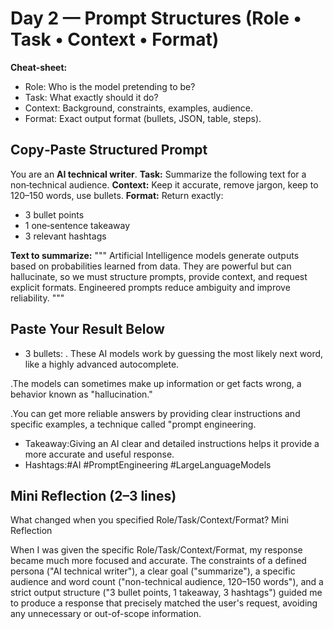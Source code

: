 # Day 2 — Prompt Structures (Role • Task • Context • Format)
**Cheat‑sheet:** 
- Role: Who is the model pretending to be?  
- Task: What exactly should it do?  
- Context: Background, constraints, examples, audience.  
- Format: Exact output format (bullets, JSON, table, steps).  

## Copy‑Paste Structured Prompt
You are an **AI technical writer**.
**Task:** Summarize the following text for a non‑technical audience.
**Context:** Keep it accurate, remove jargon, keep to 120–150 words, use bullets.
**Format:** Return exactly:
- 3 bullet points
- 1 one‑sentence takeaway
- 3 relevant hashtags

**Text to summarize:** 
"""
Artificial Intelligence models generate outputs based on probabilities learned from data.
They are powerful but can hallucinate, so we must structure prompts, provide context, and request explicit formats.
Engineered prompts reduce ambiguity and improve reliability.
"""

## Paste Your Result Below
- 3 bullets: . These AI models work by guessing the most likely next word, like a highly advanced autocomplete.

.The models can sometimes make up information or get facts wrong, a behavior known as "hallucination."

.You can get more reliable answers by providing clear instructions and specific examples, a technique called "prompt engineering.
- Takeaway:Giving an AI clear and detailed instructions helps it provide a more accurate and useful response.
- Hashtags:#AI #PromptEngineering #LargeLanguageModels

## Mini Reflection (2–3 lines)
What changed when you specified Role/Task/Context/Format?
Mini Reflection

When I was given the specific Role/Task/Context/Format, my response became much more focused and accurate. The constraints of a defined persona ("AI technical writer"), a clear goal ("summarize"), a specific audience and word count ("non-technical audience, 120–150 words"), and a strict output structure ("3 bullet points, 1 takeaway, 3 hashtags") guided me to produce a response that precisely matched the user's request, avoiding any unnecessary or out-of-scope information.
